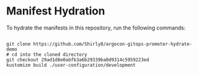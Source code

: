 
# Manifest Hydration

To hydrate the manifests in this repository, run the following commands:

```shell

git clone https://github.com/Shirly8/argocon-gitops-promoter-hydrate-demo
# cd into the cloned directory
git checkout 29ad1d8e0abfb3a6b29339ba0d9314c5959223ed
kustomize build ./user-configuration/development
```